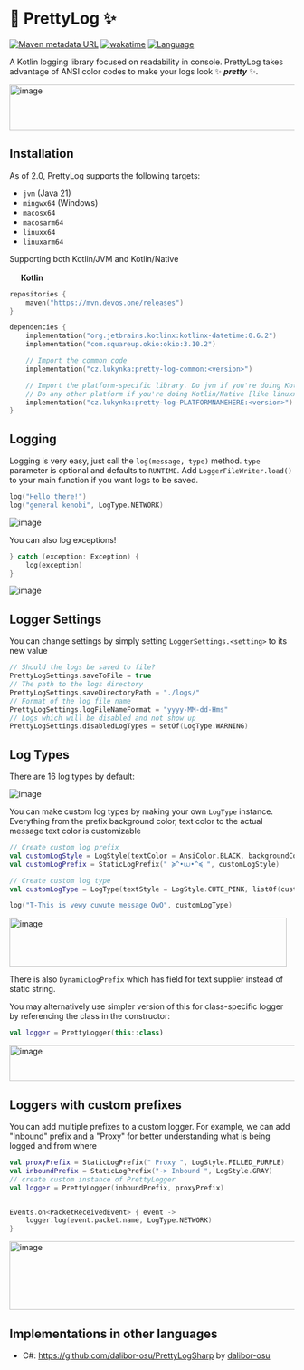 
# 🌈 PrettyLog ✨
[![Maven metadata URL](https://img.shields.io/maven-metadata/v?metadataUrl=https%3A%2F%2Fmvn.devos.one%2Freleases%2Fcz%2Flukynka%2Fpretty-log-common%2Fmaven-metadata.xml&style=for-the-badge&logo=maven&logoColor=%23FFFFFF&label=Latest%20Version&color=%23afff87)](https://mvn.devos.one/#/releases/io/github/dockyardmc/dockyard)
[![wakatime](https://wakatime.com/badge/github/LukynkaCZE/PrettyLog.svg?style=for-the-badge)](https://wakatime.com/badge/github/LukynkaCZE/PrettyLog)
[![Language](https://img.shields.io/badge/Language-Kotlin-Kotlin?style=for-the-badge&color=%23ff6969)](https://kotlinlang.org/)


A Kotlin logging library focused on readability in console.
PrettyLog takes advantage of ANSI color codes to make your logs look ✨ ***pretty*** ✨.

<img width="716" height="80" alt="image" src="https://github.com/user-attachments/assets/5b8e6ddc-3e4b-4107-8e54-e579bfc6dfc3" />

## Installation

As of 2.0, PrettyLog supports the following targets:

- `jvm` (Java 21)
- `mingwx64` (Windows)
- `macosx64`
- `macosarm64`
- `linuxx64`
- `linuxarm64`

Supporting both Kotlin/JVM and Kotlin/Native

<img src="https://cdn.worldvectorlogo.com/logos/kotlin-2.svg" width="16px"></img>
**Kotlin**
```kotlin
repositories {
    maven("https://mvn.devos.one/releases")
}

dependencies {
    implementation("org.jetbrains.kotlinx:kotlinx-datetime:0.6.2")
    implementation("com.squareup.okio:okio:3.10.2")

    // Import the common code
    implementation("cz.lukynka:pretty-log-common:<version>")

    // Import the platform-specific library. Do jvm if you're doing Kotlin/JVM / Java, 
    // Do any other platform if you're doing Kotlin/Native [like linuxx64 or mingwx64]
    implementation("cz.lukynka:pretty-log-PLATFORMNAMEHERE:<version>")
}
```


## Logging
Logging is very easy, just call the `log(message, type)` method. `type` parameter is optional and defaults to `RUNTIME`. Add `LoggerFileWriter.load()` to your main function if you want logs to be saved.
```kotlin
log("Hello there!")
log("general kenobi", LogType.NETWORK)
```
![image](https://github.com/LukynkaCZE/PrettyLog/assets/48604271/4052e4f2-6b69-4e95-a2ee-ba130615d82f)


You can also log exceptions!
```kotlin
} catch (exception: Exception) {
    log(exception)
}
```
![image](https://github.com/LukynkaCZE/PrettyLog/assets/48604271/a5268ff2-7736-43df-bfb0-2a82bfc6ecc3)


## Logger Settings
You can change settings by simply setting `LoggerSettings.<setting>` to its new value

```kotlin
// Should the logs be saved to file?
PrettyLogSettings.saveToFile = true
// The path to the logs directory
PrettyLogSettings.saveDirectoryPath = "./logs/"
// Format of the log file name
PrettyLogSettings.logFileNameFormat = "yyyy-MM-dd-Hms"
// Logs which will be disabled and not show up
PrettyLogSettings.disabledLogTypes = setOf(LogType.WARNING)
```

## Log Types
There are 16 log types by default:

![image](https://github.com/LukynkaCZE/PrettyLog/assets/48604271/ee41b3a2-b2af-4ba8-a5d5-cfb7410b1065)

You can make custom log types by making your own `LogType` instance. Everything from the prefix background color, text color to the actual message text color is customizable

```kotlin
// Create custom log prefix
val customLogStyle = LogStyle(textColor = AnsiColor.BLACK, backgroundColor = AnsiColor.CUTE_PINK_BACKGROUND)
val customLogPrefix = StaticLogPrefix(" ≽^•⩊•^≼ ", customLogStyle)

// Create custom log type
val customLogType = LogType(textStyle = LogStyle.CUTE_PINK, listOf(customLogPrefix))

log("T-This is vewy cuwute message OwO", customLogType)
```

<img width="490" height="86" alt="image" src="https://github.com/user-attachments/assets/7c8a1f30-93c8-4211-b906-e1b36fda2032" />

There is also  `DynamicLogPrefix` which has field for text supplier instead of static string.

You may alternatively use simpler version of this for class-specific logger by referencing the class in the constructor:

```kotlin
val logger = PrettyLogger(this::class)
```

<img width="791" height="63" alt="image" src="https://github.com/user-attachments/assets/5a347354-92d8-40cc-ad45-252e9219d1b8" />


## Loggers with custom prefixes

You can add multiple prefixes to a custom logger. For example, we can add "Inbound" prefix and a "Proxy" for better understanding what is being logged and from where
```kotlin
val proxyPrefix = StaticLogPrefix(" Proxy ", LogStyle.FILLED_PURPLE)
val inboundPrefix = StaticLogPrefix("-> Inbound ", LogStyle.GRAY)
// create custom instance of PrettyLogger
val logger = PrettyLogger(inboundPrefix, proxyPrefix)


Events.on<PacketReceivedEvent> { event ->
    logger.log(event.packet.name, LogType.NETWORK)
}
```

<img width="731" height="121" alt="image" src="https://github.com/user-attachments/assets/e0718309-48fc-4483-b8db-99502ae44aa9" />


## Implementations in other languages

- C#: https://github.com/dalibor-osu/PrettyLogSharp by [dalibor-osu](https://github.com/dalibor-osu)
